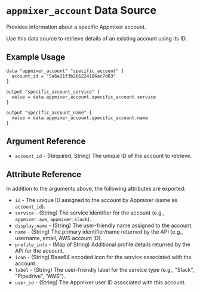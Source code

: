 `appmixer_account` Data Source
==============================

Provides information about a specific Appmixer account.

Use this data source to retrieve details of an existing account using its ID.

Example Usage
-------------

```hcl
data "appmixer_account" "specific_account" {
  account_id = "5a6e21f3b266224186ac7d03"
}

output "specific_account_service" {
  value = data.appmixer_account.specific_account.service
}

output "specific_account_name" {
  value = data.appmixer_account.specific_account.name
}
```

Argument Reference
------------------

*   `account_id` - (Required, String) The unique ID of the account to retrieve.

Attribute Reference
-------------------

In addition to the arguments above, the following attributes are exported:

*   `id` - The unique ID assigned to the account by Appmixer (same as `account_id`).
*   `service` - (String) The service identifier for the account (e.g., `appmixer:aws`, `appmixer:slack`).
*   `display_name` - (String) The user-friendly name assigned to the account.
*   `name` - (String) The primary identifier/name returned by the API (e.g., username, email, AWS account ID).
*   `profile_info` - (Map of String) Additional profile details returned by the API for the account.
*   `icon` - (String) Base64 encoded icon for the service associated with the account.
*   `label` - (String) The user-friendly label for the service type (e.g., "Slack", "Pipedrive", "AWS").
*   `user_id` - (String) The Appmixer user ID associated with this account. 